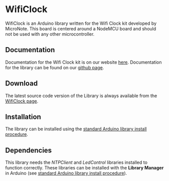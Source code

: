# WifiClock
WifiClock is an Arduino library written for the Wifi Clock kit developed by MicroNote. This board is centered around a NodeMCU board and should not be used with any other microcontroller.

## Documentation
Documentation for the Wifi Clock kit is on our website [here](https://micronote.tech/wificlock_product/index.html). Documentation for the library can be found on our [github page](https://github.com/MicroNotebook/wifi_clock/tree/master/arduino).

## Download
The latest source code version of the Library is always available from the 
[WifiClock page](https://github.com/MicroNotebook/wifi_clock/tree/master/arduino).

## Installation
The library can be installed using the [standard Arduino library install procedure](http://arduino.cc/en/Guide/Libraries#.UwxndHX5PtY).

## Dependencies
This library needs the *NTPClient* and *LedControl* libraries installed to function correctly. These libraries can be installed with the **Library Manager** in Arduino (see [standard Arduino library install procedure](http://arduino.cc/en/Guide/Libraries#.UwxndHX5PtY)).